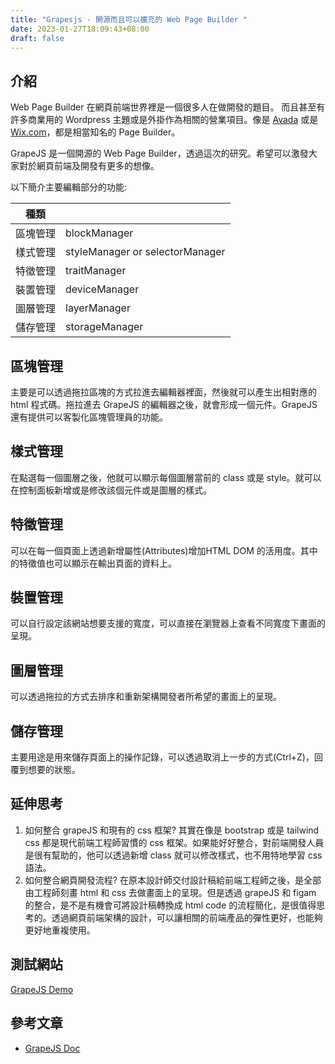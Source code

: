 ```yaml
---
title: "Grapesjs - 開源而且可以擴充的 Web Page Builder "
date: 2023-01-27T18:09:43+08:00
draft: false
---
```


## 介紹
Web Page Builder 在網頁前端世界裡是一個很多人在做開發的題目。
而且甚至有許多商業用的 Wordpress 主題或是外掛作為相關的營業項目。像是 [Avada](https://themeforest.net/item/avada-responsive-multipurpose-theme/2833226) 或是 [Wix.com](https://www.wix.com/)，都是相當知名的 Page Builder。

GrapeJS 是一個開源的 Web Page Builder，透過這次的研究。希望可以激發大家對於網頁前端及開發有更多的想像。

以下簡介主要編輯部分的功能:

|  種類 | |
|  ----  | ----  |
| 區塊管理 | blockManager   |
| 樣式管理 | styleManager or selectorManager|
| 特徵管理 | traitManager   |
| 裝置管理 | deviceManager  |
| 圖層管理 | layerManager   |
| 儲存管理 | storageManager |

## 區塊管理

主要是可以透過拖拉區塊的方式拉進去編輯器裡面，然後就可以產生出相對應的 html 程式碼。拖拉進去 GrapeJS 的編輯器之後，就會形成一個元件。GrapeJS 還有提供可以客製化區塊管理員的功能。

## 樣式管理

在點選每一個圖層之後，他就可以顯示每個圖層當前的 class 或是 style。就可以在控制面板新增或是修改該個元件或是圖層的樣式。

## 特徵管理

可以在每一個頁面上透過新增屬性(Attributes)增加HTML DOM 的活用度。其中的特徵值也可以顯示在輸出頁面的資料上。

## 裝置管理

可以自行設定該網站想要支援的寬度，可以直接在瀏覽器上查看不同寬度下畫面的呈現。

## 圖層管理

可以透過拖拉的方式去排序和重新架構開發者所希望的畫面上的呈現。

## 儲存管理

主要用途是用來儲存頁面上的操作記錄，可以透過取消上一步的方式(Ctrl+Z)，回覆到想要的狀態。


## 延伸思考
1. 如何整合 grapeJS 和現有的 css 框架?
其實在像是 bootstrap 或是 tailwind css 都是現代前端工程師習慣的 css 框架。如果能好好整合，對前端開發人員是很有幫助的，他可以透過新增 class 就可以修改樣式，也不用特地學習 css 語法。
2. 如何整合網頁開發流程?
在原本設計師交付設計稿給前端工程師之後，是全部由工程師刻畫 html 和 css 去做畫面上的呈現。但是透過 grapeJS 和 figam 的整合，是不是有機會可將設計稿轉換成 html code 的流程簡化，是很值得思考的。透過網頁前端架構的設計，可以讓相關的前端產品的彈性更好，也能夠更好地重複使用。


## 測試網站
[GrapeJS Demo](https://grapesjs.com/demo.html)


## 參考文章
- [GrapeJS Doc](https://grapesjs.com/docs/getting-started.html)

